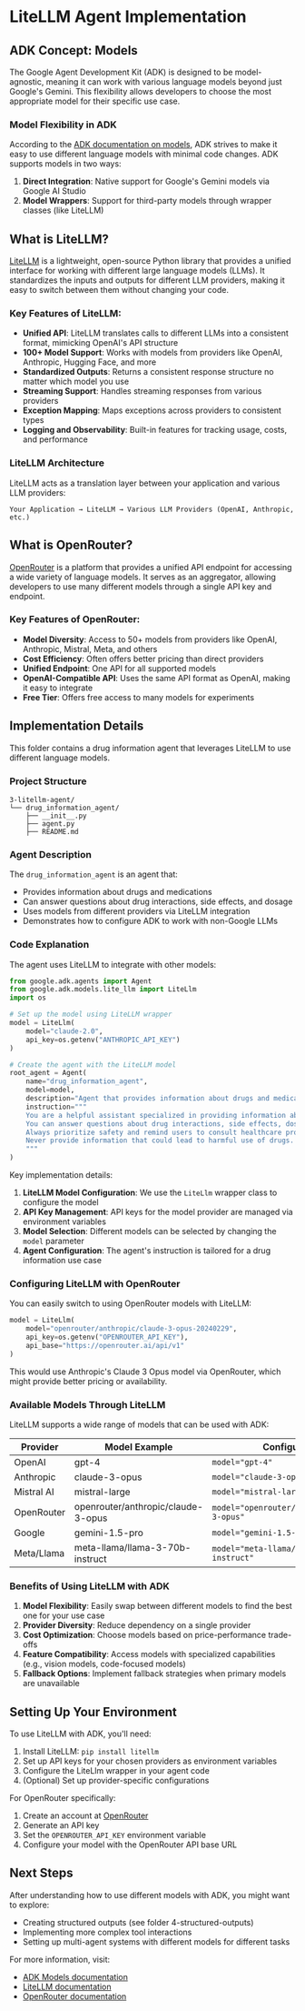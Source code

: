 # LiteLLM Agent Implementation

## ADK Concept: Models

The Google Agent Development Kit (ADK) is designed to be model-agnostic, meaning it can work with various language models beyond just Google's Gemini. This flexibility allows developers to choose the most appropriate model for their specific use case.

### Model Flexibility in ADK

According to the [ADK documentation on models](https://google.github.io/adk-docs/agents/models/), ADK strives to make it easy to use different language models with minimal code changes. ADK supports models in two ways:

1. **Direct Integration**: Native support for Google's Gemini models via Google AI Studio
2. **Model Wrappers**: Support for third-party models through wrapper classes (like LiteLLM)

## What is LiteLLM?

[LiteLLM](https://docs.litellm.ai/docs/) is a lightweight, open-source Python library that provides a unified interface for working with different large language models (LLMs). It standardizes the inputs and outputs for different LLM providers, making it easy to switch between them without changing your code.

### Key Features of LiteLLM:

- **Unified API**: LiteLLM translates calls to different LLMs into a consistent format, mimicking OpenAI's API structure
- **100+ Model Support**: Works with models from providers like OpenAI, Anthropic, Hugging Face, and more
- **Standardized Outputs**: Returns a consistent response structure no matter which model you use
- **Streaming Support**: Handles streaming responses from various providers
- **Exception Mapping**: Maps exceptions across providers to consistent types
- **Logging and Observability**: Built-in features for tracking usage, costs, and performance

### LiteLLM Architecture

LiteLLM acts as a translation layer between your application and various LLM providers:

```
Your Application → LiteLLM → Various LLM Providers (OpenAI, Anthropic, etc.)
```

## What is OpenRouter?

[OpenRouter](https://openrouter.ai/) is a platform that provides a unified API endpoint for accessing a wide variety of language models. It serves as an aggregator, allowing developers to use many different models through a single API key and endpoint.

### Key Features of OpenRouter:

- **Model Diversity**: Access to 50+ models from providers like OpenAI, Anthropic, Mistral, Meta, and others
- **Cost Efficiency**: Often offers better pricing than direct providers
- **Unified Endpoint**: One API for all supported models
- **OpenAI-Compatible API**: Uses the same API format as OpenAI, making it easy to integrate
- **Free Tier**: Offers free access to many models for experiments

## Implementation Details

This folder contains a drug information agent that leverages LiteLLM to use different language models.

### Project Structure
```
3-litellm-agent/
└── drug_information_agent/
    ├── __init__.py
    ├── agent.py
    ├── README.md
```

### Agent Description

The `drug_information_agent` is an agent that:
- Provides information about drugs and medications
- Can answer questions about drug interactions, side effects, and dosage
- Uses models from different providers via LiteLLM integration
- Demonstrates how to configure ADK to work with non-Google LLMs

### Code Explanation

The agent uses LiteLLM to integrate with other models:

```python
from google.adk.agents import Agent
from google.adk.models.lite_llm import LiteLlm
import os

# Set up the model using LiteLLM wrapper
model = LiteLlm(
    model="claude-2.0", 
    api_key=os.getenv("ANTHROPIC_API_KEY")
)

# Create the agent with the LiteLLM model
root_agent = Agent(
    name="drug_information_agent",
    model=model,
    description="Agent that provides information about drugs and medications",
    instruction="""
    You are a helpful assistant specialized in providing information about drugs and medications.
    You can answer questions about drug interactions, side effects, dosage, and general pharmaceutical knowledge.
    Always prioritize safety and remind users to consult healthcare professionals.
    Never provide information that could lead to harmful use of drugs.
    """
)
```

Key implementation details:

1. **LiteLLM Model Configuration**: We use the `LiteLlm` wrapper class to configure the model
2. **API Key Management**: API keys for the model provider are managed via environment variables
3. **Model Selection**: Different models can be selected by changing the `model` parameter
4. **Agent Configuration**: The agent's instruction is tailored for a drug information use case

### Configuring LiteLLM with OpenRouter

You can easily switch to using OpenRouter models with LiteLLM:

```python
model = LiteLlm(
    model="openrouter/anthropic/claude-3-opus-20240229", 
    api_key=os.getenv("OPENROUTER_API_KEY"),
    api_base="https://openrouter.ai/api/v1"
)
```

This would use Anthropic's Claude 3 Opus model via OpenRouter, which might provide better pricing or availability.

### Available Models Through LiteLLM

LiteLLM supports a wide range of models that can be used with ADK:

| Provider | Model Example | Configuration |
|----------|---------------|---------------|
| OpenAI | gpt-4 | `model="gpt-4"` |
| Anthropic | claude-3-opus | `model="claude-3-opus"` |
| Mistral AI | mistral-large | `model="mistral-large"` |
| OpenRouter | openrouter/anthropic/claude-3-opus | `model="openrouter/anthropic/claude-3-opus"` |
| Google | gemini-1.5-pro | `model="gemini-1.5-pro"` |
| Meta/Llama | meta-llama/llama-3-70b-instruct | `model="meta-llama/llama-3-70b-instruct"` |

### Benefits of Using LiteLLM with ADK

1. **Model Flexibility**: Easily swap between different models to find the best one for your use case
2. **Provider Diversity**: Reduce dependency on a single provider
3. **Cost Optimization**: Choose models based on price-performance trade-offs
4. **Feature Compatibility**: Access models with specialized capabilities (e.g., vision models, code-focused models)
5. **Fallback Options**: Implement fallback strategies when primary models are unavailable

## Setting Up Your Environment

To use LiteLLM with ADK, you'll need:

1. Install LiteLLM: `pip install litellm`
2. Set up API keys for your chosen providers as environment variables
3. Configure the LiteLlm wrapper in your agent code
4. (Optional) Set up provider-specific configurations

For OpenRouter specifically:
1. Create an account at [OpenRouter](https://openrouter.ai/)
2. Generate an API key
3. Set the `OPENROUTER_API_KEY` environment variable
4. Configure your model with the OpenRouter API base URL

## Next Steps

After understanding how to use different models with ADK, you might want to explore:
- Creating structured outputs (see folder 4-structured-outputs)
- Implementing more complex tool interactions
- Setting up multi-agent systems with different models for different tasks

For more information, visit:
- [ADK Models documentation](https://google.github.io/adk-docs/agents/models/)
- [LiteLLM documentation](https://docs.litellm.ai/docs/)
- [OpenRouter documentation](https://openrouter.ai/docs) 